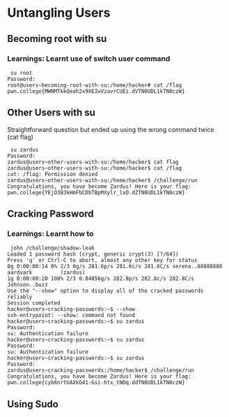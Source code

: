 # Untangling Users
## Becoming root with su
### Learnings: Learnt use of switch user command
```
 su root
Password:
root@users~becoming-root-with-su:/home/hacker# cat /flag
pwn.college{MWNMTkkQeah2x9XEIwVzavrCUEi.dVTN0UDL1kTN0czW}
```

## Other Users with su 
Straightforward question but ended up using the wrong command twice (cat flag)
```
 su zardus
Password:
zardus@users~other-users-with-su:/home/hacker$ cat flag
zardus@users~other-users-with-su:/home/hacker$ cat /flag
cat: /flag: Permission denied
zardus@users~other-users-with-su:/home/hacker$ /challenge/run
Congratulations, you have become Zardus! Here is your flag:
pwn.college{YEjO3B3kHmFbCDbTBpMXylr_lxO.dZTN0UDL1kTN0czW}
```

## Cracking Password
### Learnings: Learnt how to 
```
 john /challenge/shadow-leak
Loaded 1 password hash (crypt, generic crypt(3) [?/64])
Press 'q' or Ctrl-C to abort, almost any other key for status
0g 0:00:00:14 0% 2/3 0g/s 281.6p/s 281.6c/s 281.6C/s serena..88888888
aardvark         (zardus)
1g 0:00:00:20 100% 2/3 0.04856g/s 282.8p/s 282.8c/s 282.8C/s Johnson..buzz
Use the "--show" option to display all of the cracked passwords reliably
Session completed
hacker@users~cracking-passwords:~$ --show
ssh-entrypoint: --show: command not found
hacker@users~cracking-passwords:~$ su zardus
Password:
su: Authentication failure
hacker@users~cracking-passwords:~$ su zardus
Password:
su: Authentication failure
hacker@users~cracking-passwords:~$ su zardus
Password:
zardus@users~cracking-passwords:/home/hacker$ /challenge/run
Congratulations, you have become Zardus! Here is your flag:
pwn.college{cyb6nrtUAXkG41-Gsi-htx_tNOq.ddTN0UDL1kTN0czW}
```

## Using Sudo
###
```


```
